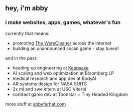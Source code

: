   ## hey, i'm abby

### i make websites, apps, games, whatever's fun

currently that means:
* promoting [The WereCleaner](https://thewerecleaner.co) across the internet
* building an unannounced social game - stay tuned!

and in the past:
* heading up engineering at [Keepsake](https://hellokeepsake.com)
* AI scaling and web optimization at Bloomberg LP
* medical research and app dev at BodyAI
* AR systems design for NASA SUITS
* 2x ml and swe intern at USC Viterbi
* contract game dev at Toonstar + Tiny Headed Kingdom

more stuff at [abbyfarhat.com](https://abbyfarhat.com)
